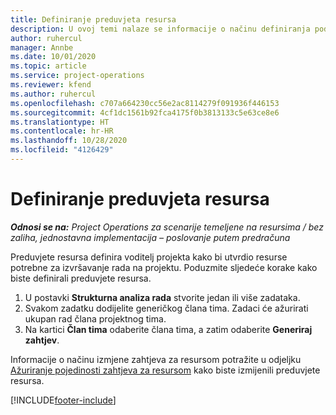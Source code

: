 ```yaml
---
title: Definiranje preduvjeta resursa
description: U ovoj temi nalaze se informacije o načinu definiranja podataka o preduvjetu resursa.
author: ruhercul
manager: Annbe
ms.date: 10/01/2020
ms.topic: article
ms.service: project-operations
ms.reviewer: kfend
ms.author: ruhercul
ms.openlocfilehash: c707a664230cc56e2ac8114279f091936f446153
ms.sourcegitcommit: 4cf1dc1561b92fca4175f0b3813133c5e63ce8e6
ms.translationtype: HT
ms.contentlocale: hr-HR
ms.lasthandoff: 10/28/2020
ms.locfileid: "4126429"
---
```

# <a name="define-resource-requirements"></a>Definiranje preduvjeta resursa

_**Odnosi se na:** Project Operations za scenarije temeljene na resursima / bez zaliha, jednostavna implementacija – poslovanje putem predračuna_

Preduvjete resursa definira voditelj projekta kako bi utvrdio resurse potrebne za izvršavanje rada na projektu. Poduzmite sljedeće korake kako biste definirali preduvjete resursa.

1.  U postavki **Strukturna analiza rada** stvorite jedan ili više zadataka.
2.  Svakom zadatku dodijelite generičkog člana tima. Zadaci će ažurirati ukupan rad člana projektnog tima.
3.  Na kartici **Član tima** odaberite člana tima, a zatim odaberite **Generiraj zahtjev**.

Informacije o načinu izmjene zahtjeva za resursom potražite u odjeljku [Ažuriranje pojedinosti zahtjeva za resursom](define-resource-requirements.md) kako biste izmijenili preduvjete resursa.

[!INCLUDE[footer-include](../includes/footer-banner.md)]